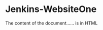 # Jenkins-WebsiteOne

<!DOCTYPE html>
<html>
<head>
</head>
<body>
The content of the document...... is in HTML
</body>
</html>
